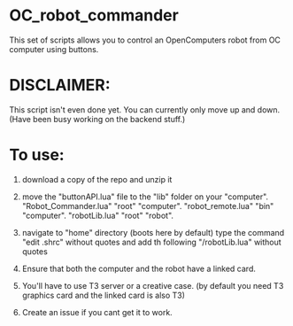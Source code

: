 # OC_robot_commander
This set of scripts allows you to control an OpenComputers robot from OC computer using buttons.

# DISCLAIMER:
This script isn't even done yet. You can currently only move up and down. (Have been busy working on the backend stuff.)

# To use:
1. download a copy of the repo and unzip it
2. move the "buttonAPI.lua" file to the "lib" folder on your "computer".
            "Robot_Commander.lua"       "root"               "computer".
            "robot_remote.lua"          "bin"                "computer".
            "robotLib.lua"              "root"               "robot".
3. navigate to "home" directory (boots here by default) type the command "edit .shrc" without quotes and add th following "/robotLib.lua" without quotes
4. Ensure that both the computer and the robot have a linked card.
5. You'll have to use T3 server or a creative case. (by default you need T3 graphics card and the linked card is also T3)

6. Create an issue if you cant get it to work.
